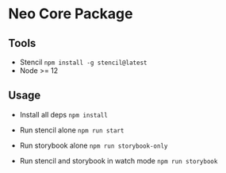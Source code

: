 # Neo Core Package

## Tools
* Stencil `npm install -g stencil@latest`
* Node >= 12

## Usage

* Install all deps
`npm install`

* Run stencil alone
`npm run start`

* Run storybook alone
`npm run storybook-only`

* Run stencil and storybook in watch mode
`npm run storybook`
